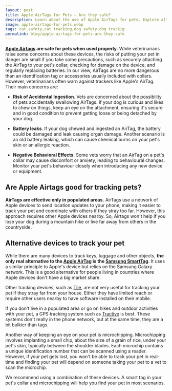```yaml
---
layout: post
title: Apple AirTags for Pets – Are they safe?
description: Learn about the use of Apple AirTags for pets. Explore alternatives for pet tracking and the potential risks and considerations associated with these devices.
image: apple-airtags-for-pets.webp
tags: cat safety,cat tracking,dog safety,dog trackig
permalink: blog/apple-airtags-for-pets-are-they-safe
---
```


**[Apple Airtags](https://amzn.to/3PxJ7go) are safe for pets when used properly.** While veterinarians raise some concerns about these devices, the risks of putting your pet in danger are small if you take some precautions, such as securely attaching the AirTag to your pet's collar, checking for damage on the device, and regularly replacing batteries. In our view, AirTags are no more dangerous than an identification tag or accessories usually included with collars. However, veterinarians often warn against trackers like Apple's AirTag. Their main concerns are:

- **Risk of Accidental Ingestion**. Vets are concerned about the possibility of pets accidentally swallowing AirTags. If your dog is curious and likes to chew on things, keep an eye on the attachment, ensuring it's secure and in good condition to prevent getting loose or being detached by your dog.

- **Battery leaks**. If your dog chewed and ingested an AirTag, the battery could be damaged and leak causing organ damage. Another scenario is an old battery leaking, which can cause chemical burns on your pet's skin or an allergic reaction.

- **Negative Behavioral Effects**. Some vets worry that an AirTag on a pet's collar may cause discomfort or anxiety, leading to behavioural changes. Monitor your pet's behaviour closely when introducing any new device or equipment.

## Are Apple Airtags good for tracking pets?

**AirTags are effective only in populated areas.** AirTags use a network of Apple devices to send location updates to your phone, making it easier to track your pet and coordinate with others if they stray too far. However, this approach requires other Apple devices nearby. So, Airtags won't help if you lose your dog during a mountain hike or live far away from others in the countryside.

## Alternative devices to track your pet

While there are many devices to track keys, luggage and other objects, **the only real alternative to the [Apple AirTag](https://amzn.to/3PxJ7go) is the [Samsung SmartTag](https://amzn.to/3r1ROWe)**. It uses a similar principle to Apple's device but relies on the Samsung Galaxy network. This is a good alternative for people living in countries where Apple devices don't have a big market share.

Other tracking devices, such as [Tile](https://amzn.to/44npjk2), are not very useful for tracking your pet if they stray far from your house. Either they have limited reach or require other users nearby to have software installed on their mobile.

If you don't live in a populated area or go on hikes and outdoor activities with your pet, a GPS tracking system such as [Tractive](https://amzn.to/43hjIet) is best. These systems don't really in the phone network, but at the same time, they are a bit bulkier than tags.

Another way of keeping an eye on your pet is microchipping. Microchipping involves implanting a small chip, about the size of a grain of rice, under your pet's skin, typically between the shoulder blades. Each microchip contains a unique identification number that can be scanned using a reader. However, if your pet gets lost, you won't be able to track your pet in real-time and finding your pet will depend on someone taking your pet to a vet to scan the microchip.

We recommend using a combination of these devices. A smart tag in your pet's collar and microchipping will help you find your pet in most scenarios.
